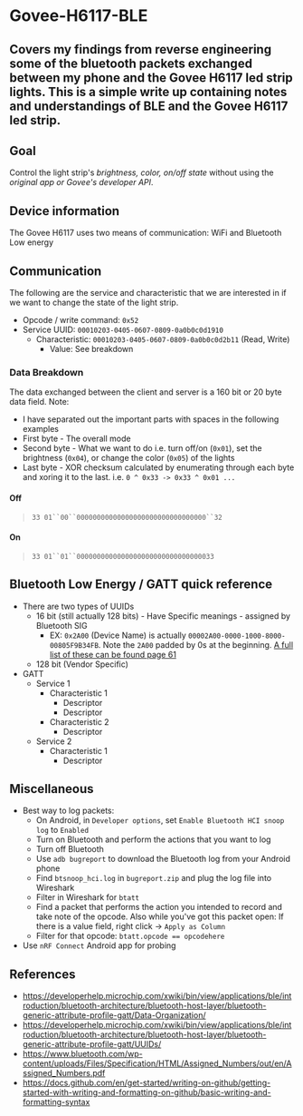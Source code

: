 # Govee-H6117-BLE
Covers my findings from reverse engineering some of the bluetooth packets exchanged between my phone and the Govee H6117 led strip lights. This is a simple write up containing notes and understandings of BLE and the Govee H6117 led strip.
---
## Goal
Control the light strip's _brightness, color, on/off state_ without using the _original app or Govee's developer API_.

## Device information
The Govee H6117 uses two means of communication: WiFi and Bluetooth Low energy

## Communication
The following are the service and characteristic that we are interested in if we want to change the state of the light strip.
- Opcode / write command: `0x52`
- Service UUID: `00010203-0405-0607-0809-0a0b0c0d1910`
  - Characteristic: `00010203-0405-0607-0809-0a0b0c0d2b11` (Read, Write)
    - Value: See breakdown
### Data Breakdown
The data exchanged between the client and server is a 160 bit or 20 byte data field.
Note:
- I have separated out the important parts with spaces in the following examples
- First byte - The overall mode
- Second byte - What we want to do i.e. turn off/on (`0x01`), set the brightness (`0x04`), or change the color (`0x05`) of the lights
- Last byte - XOR checksum calculated by enumerating through each byte and xoring it to the last. i.e. `0 ^ 0x33 -> 0x33 ^ 0x01 ...`
#### Off
> `33 01``00``00000000000000000000000000000000``32`
#### On
> `33 01``01``0000000000000000000000000000000033`


## Bluetooth Low Energy / GATT quick reference
- There are two types of UUIDs
  - 16 bit (still actually 128 bits) - Have Specific meanings - assigned by Bluetooth SIG
    - EX: `0x2A00` (Device Name) is actually `00002A00-0000-1000-8000-00805F9B34FB`. Note the `2A00` padded by 0s at the beginning. [A full list of these can be found page 61](https://www.bluetooth.com/wp-content/uploads/Files/Specification/HTML/Assigned_Numbers/out/en/Assigned_Numbers.pdf)
  - 128 bit (Vendor Specific)
- GATT
  - Service 1
    - Characteristic 1
      - Descriptor
      - Descriptor
    - Characteristic 2
      - Descriptor
   - Service 2
     - Characteristic 1
       - Descriptor

## Miscellaneous
- Best way to log packets:
  - On Android, in `Developer options`, set `Enable Bluetooth HCI snoop log` to `Enabled`
  - Turn on Bluetooth and perform the actions that you want to log
  - Turn off Bluetooth
  - Use `adb bugreport` to download the Bluetooth log from your Android phone
  - Find `btsnoop_hci.log` in `bugreport.zip` and plug the log file into Wireshark
  - Filter in Wireshark for `btatt`
  - Find a packet that performs the action you intended to record and take note of the opcode. Also while you've got this packet open: If there is a value field, right click -> `Apply as Column`
  - Filter for that opcode: `btatt.opcode == opcodehere`
- Use `nRF Connect` Android app for probing

## References
- https://developerhelp.microchip.com/xwiki/bin/view/applications/ble/introduction/bluetooth-architecture/bluetooth-host-layer/bluetooth-generic-attribute-profile-gatt/Data-Organization/
- https://developerhelp.microchip.com/xwiki/bin/view/applications/ble/introduction/bluetooth-architecture/bluetooth-host-layer/bluetooth-generic-attribute-profile-gatt/UUIDs/
- https://www.bluetooth.com/wp-content/uploads/Files/Specification/HTML/Assigned_Numbers/out/en/Assigned_Numbers.pdf
- https://docs.github.com/en/get-started/writing-on-github/getting-started-with-writing-and-formatting-on-github/basic-writing-and-formatting-syntax
